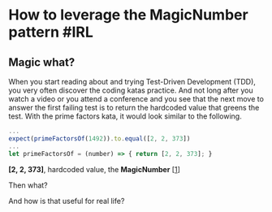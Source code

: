 # How to leverage the MagicNumber pattern #IRL

## Magic what?

When you start reading about and trying Test-Driven Development (TDD), you very often discover the coding katas practice. And not long after you watch a video or you attend a conference and you see that the next move to answer the first failing test is to return the hardcoded value that greens the test. With the prime factors kata, it would look similar to the following.

```javascript
...
expect(primeFactorsOf(1492)).to.equal([2, 2, 373])
...
let primeFactorsOf = (number) => { return [2, 2, 373]; }
```

**[2, 2, 373]**, hardcoded value, the **MagicNumber** [[1]]

Then what?

And how is that useful for real life?



[1]:https://wiki.c2.com/?MagicNumber
